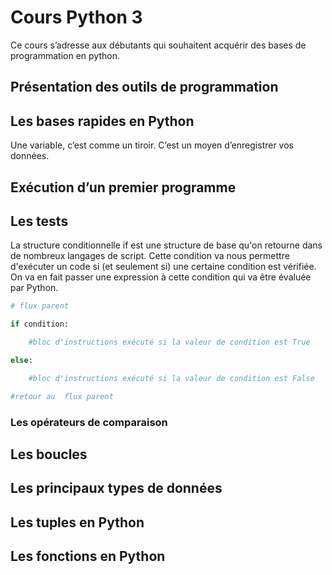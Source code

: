 # Cours Python 3
Ce cours s’adresse aux débutants qui souhaitent acquérir des bases de programmation en python.
## Présentation des outils de programmation

## Les bases rapides en Python
Une variable, c’est comme un tiroir. C’est un moyen d’enregistrer vos données.
## Exécution d’un premier programme

## Les tests


La structure conditionnelle if est une structure de base qu'on retourne dans de nombreux langages de script. Cette condition va nous permettre d'exécuter un code si (et seulement si) une certaine condition est vérifiée. On va en fait passer une expression à cette condition qui va être évaluée par Python.
```python
# flux parent

if condition:

    #bloc d'instructions exécuté si la valeur de condition est True

else:

    #bloc d'instructions exécuté si la valeur de condition est False

#retour au  flux parent


```
### Les opérateurs de comparaison

## Les boucles

## Les principaux types de données

## Les tuples en Python

## Les fonctions en Python
